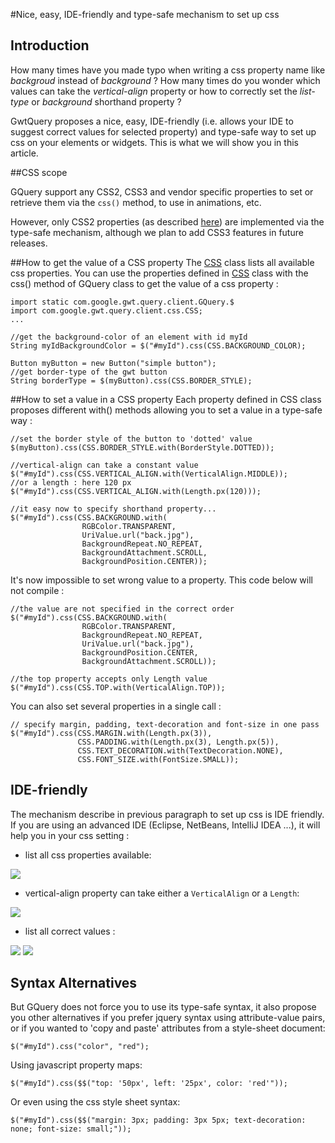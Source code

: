#Nice, easy, IDE-friendly and type-safe mechanism to set up css

## Introduction
How many times have you made typo when writing a css property name like _backgroud_ instead of _background_ ?
How many times do you wonder which values can take the _vertical-align_ property or how to correctly set the _list-type_ or _background_ shorthand property ?

GwtQuery proposes a nice, easy, IDE-friendly (i.e. allows your IDE to suggest correct values for selected property) and type-safe way to set up css on your elements or widgets. This is what we will show you in this article.

##CSS scope

GQuery support any CSS2, CSS3 and vendor specific properties to set or retrieve them via the `css()` method, to use in animations, etc.

However, only CSS2 properties (as described [here](http://www.w3.org/TR/CSS21/propidx.html)) are implemented via the type-safe mechanism, although we plan to add CSS3 features in future releases.

##How to get the value of a CSS property
The [CSS](http://gwtquery.googlecode.com/svn/trunk/gwtquery-core/javadoc/com/google/gwt/query/client/css/CSS.html) class lists all available css properties. You can use the properties defined in [CSS](http://gwtquery.googlecode.com/svn/trunk/gwtquery-core/javadoc/com/google/gwt/query/client/css/CSS.html) class with the css() method of GQuery class to get the value of a css property :

```
import static com.google.gwt.query.client.GQuery.$
import com.google.gwt.query.client.css.CSS;
...

//get the background-color of an element with id myId
String myIdBackgroundColor = $("#myId").css(CSS.BACKGROUND_COLOR);

Button myButton = new Button("simple button");
//get border-type of the gwt button
String borderType = $(myButton).css(CSS.BORDER_STYLE);
```

##How to set a value in a CSS property
Each property defined in CSS class proposes different with() methods allowing you to set a value in a type-safe way :

```
//set the border style of the button to 'dotted' value
$(myButton).css(CSS.BORDER_STYLE.with(BorderStyle.DOTTED));

//vertical-align can take a constant value
$("#myId").css(CSS.VERTICAL_ALIGN.with(VerticalAlign.MIDDLE));
//or a length : here 120 px
$("#myId").css(CSS.VERTICAL_ALIGN.with(Length.px(120)));

//it easy now to specify shorthand property...
$("#myId").css(CSS.BACKGROUND.with(
                RGBColor.TRANSPARENT,
                UriValue.url("back.jpg"),
                BackgroundRepeat.NO_REPEAT,
                BackgroundAttachment.SCROLL,
                BackgroundPosition.CENTER));
```

It's now impossible to set wrong value to a property. This code below will not compile :

```
//the value are not specified in the correct order
$("#myId").css(CSS.BACKGROUND.with(
                RGBColor.TRANSPARENT,
                BackgroundRepeat.NO_REPEAT,
                UriValue.url("back.jpg"),
                BackgroundPosition.CENTER,
                BackgroundAttachment.SCROLL));

//the top property accepts only Length value
$("#myId").css(CSS.TOP.with(VerticalAlign.TOP));
```

You can also set several properties in a single call :

```
// specify margin, padding, text-decoration and font-size in one pass
$("#myId").css(CSS.MARGIN.with(Length.px(3)),
               CSS.PADDING.with(Length.px(3), Length.px(5)),
               CSS.TEXT_DECORATION.with(TextDecoration.NONE),
               CSS.FONT_SIZE.with(FontSize.SMALL));
```

## IDE-friendly
The mechanism describe in previous paragraph to set up css is IDE friendly. If you are using an advanced IDE (Eclipse, NetBeans, IntelliJ IDEA ...), it will help you in your css setting :

 * list all css properties available:
<img src="http://gwtquery.googlecode.com/svn/wiki/ide_friendly1.jpg" />

 * vertical-align property can take either a `VerticalAlign` or a `Length`:
<img src="http://gwtquery.googlecode.com/svn/wiki/ide_friendly2.jpg" />

 * list all correct values :
<img src="http://gwtquery.googlecode.com/svn/wiki/ide_friendly3.jpg" />
<img src="http://gwtquery.googlecode.com/svn/wiki/ide_friendly4.jpg" />

## Syntax Alternatives
But GQuery does not force you to use its type-safe syntax, it also propose you other alternatives if you prefer jquery syntax using attribute-value pairs, or if you wanted to 'copy and paste' attributes from a style-sheet document:

```
$("#myId").css("color", "red");
```

Using javascript property maps:

```
$("#myId").css($$("top: '50px', left: '25px', color: 'red'"));
```

Or even using the css style sheet syntax:

```
$("#myId").css($$("margin: 3px; padding: 3px 5px; text-decoration: none; font-size: small;"));
```
